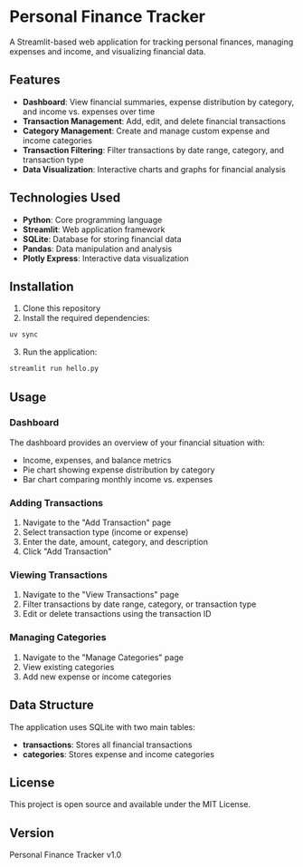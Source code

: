 # Personal Finance Tracker

A Streamlit-based web application for tracking personal finances, managing expenses and income, and visualizing financial data.

## Features

- **Dashboard**: View financial summaries, expense distribution by category, and income vs. expenses over time
- **Transaction Management**: Add, edit, and delete financial transactions
- **Category Management**: Create and manage custom expense and income categories
- **Transaction Filtering**: Filter transactions by date range, category, and transaction type
- **Data Visualization**: Interactive charts and graphs for financial analysis

## Technologies Used

- **Python**: Core programming language
- **Streamlit**: Web application framework
- **SQLite**: Database for storing financial data
- **Pandas**: Data manipulation and analysis
- **Plotly Express**: Interactive data visualization

## Installation

1. Clone this repository
2. Install the required dependencies:

```bash
uv sync
```

3. Run the application:

```bash
streamlit run hello.py
```

## Usage

### Dashboard

The dashboard provides an overview of your financial situation with:
- Income, expenses, and balance metrics
- Pie chart showing expense distribution by category
- Bar chart comparing monthly income vs. expenses

### Adding Transactions

1. Navigate to the "Add Transaction" page
2. Select transaction type (income or expense)
3. Enter the date, amount, category, and description
4. Click "Add Transaction"

### Viewing Transactions

1. Navigate to the "View Transactions" page
2. Filter transactions by date range, category, or transaction type
3. Edit or delete transactions using the transaction ID

### Managing Categories

1. Navigate to the "Manage Categories" page
2. View existing categories
3. Add new expense or income categories

## Data Structure

The application uses SQLite with two main tables:
- **transactions**: Stores all financial transactions
- **categories**: Stores expense and income categories

## License

This project is open source and available under the MIT License.

## Version

Personal Finance Tracker v1.0
